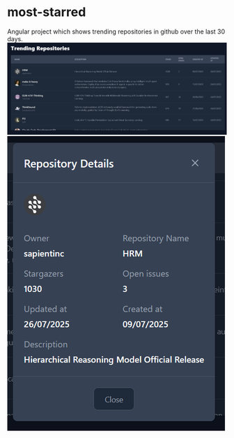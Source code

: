 # most-starred

Angular project which shows trending repositories in github over the last 30 days.
![Trending repositories](./frontend/src/assets/screenshots/trending-repositories.png)
![Repository details](./frontend/src/assets/screenshots/repository-details.png)
